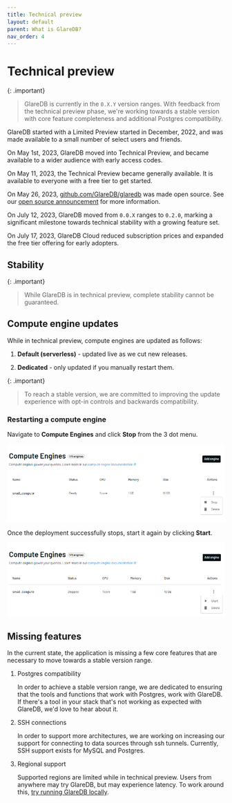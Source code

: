 ```yaml
---
title: Technical preview
layout: default
parent: What is GlareDB?
nav_order: 4
---
```


# Technical preview

{: .important}

> GlareDB is currently in the `0.X.Y` version ranges. With feedback from the
> technical preview phase, we're working towards a stable version with core
> feature completeness and additional Postgres compatibility.

GlareDB started with a Limited Preview started in December, 2022, and was made
available to a small number of select users and friends.

On May 1st, 2023, GlareDB moved into Technical Preview, and became available to
a wider audience with early access codes.

On May 11, 2023, the Technical Preview became generally available. It is
available to everyone with a free tier to get started.

On May 26, 2023, [github.com/GlareDB/glaredb] was made open source. See our
[open source announcement] for more information.

On July 12, 2023, GlareDB moved from `0.0.X` ranges to `0.2.0`, marking a
significant milestone towards technical stability with a growing feature set.

On July 17, 2023, GlareDB Cloud reduced subscription prices and expanded the
free tier offering for early adopters.

## Stability

{: .important}

> While GlareDB is in technical preview, complete stability cannot be
> guaranteed.

## Compute engine updates

While in technical preview, compute engines are updated as follows:

1. **Default (serverless)** - updated live as we cut new releases.

1. **Dedicated** - only updated if you manually restart them.

{: .important}

> To reach a stable version, we are committed to improving the update experience
> with opt-in controls and backwards compatibility.

### Restarting a compute engine

Navigate to **Compute Engines** and click **Stop** from the 3 dot menu.

![stop engine]

Once the deployment successfully stops, start it again by clicking
**Start**.

![start engine]

## Missing features

In the current state, the application is missing a few core features that are
necessary to move towards a stable version range.

1. Postgres compatibility

   In order to achieve a stable version range, we are dedicated to ensuring that
   the tools and functions that work with Postgres, work with GlareDB. If
   there's a tool in your stack that's not working as expected with GlareDB,
   we'd love to hear about it.

1. SSH connections

   In order to support more architectures, we are working on increasing our support
   for connecting to data sources through ssh tunnels. Currently, SSH support
   exists for MySQL and Postgres.

1. Regional support

   Supported regions are limited while in technical preview. Users from anywhere
   may try GlareDB, but may experience latency. To work around this,
   [try running GlareDB locally].

[github.com/GlareDB/glaredb]: https://github.com/GlareDB/glaredb
[open source announcement]: https://glaredb.com/blog/glaredb-goes-open-source
[stop engine]: /assets/images/compute-engine-stop.png
[start engine]: /assets/images/compute-engine-start.png
[try running GlareDB locally]: /glaredb/local

